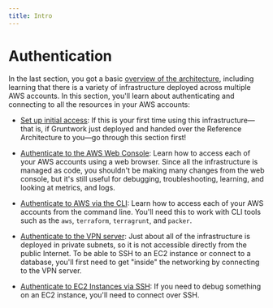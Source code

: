 ```yaml
---
title: Intro
---
```


# Authentication

In the last section, you got a basic [overview of the architecture](../overview/overview), including learning that there is
a variety of infrastructure deployed across multiple AWS accounts. In this section, you'll learn about authenticating
and connecting to all the resources in your AWS accounts:

* [Set up initial access](setting-up-initial-access): If this is your first time using this infrastructure—that is,
  if Gruntwork just deployed and handed over the Reference Architecture to you—go through this section first!

* [Authenticate to the AWS Web Console](authenticate-to-the-aws-web-console): Learn how to access each of your AWS
  accounts using a web browser. Since all the infrastructure is managed as code, you shouldn't be making many changes
  from the web console, but it's still useful for debugging, troubleshooting, learning, and looking at metrics, and logs.

* [Authenticate to AWS via the CLI](authenticate-to-aws-via-the-cli): Learn how to access each of your AWS accounts
  from the command line. You'll need this to work with CLI tools such as the `aws`, `terraform`, `terragrunt`, and
  `packer`.

* [Authenticate to the VPN server](authenticate-to-the-vpn-server): Just about all of the infrastructure is deployed
  in private subnets, so it is not accessible directly from the public Internet. To be able to SSH to an EC2 instance
  or connect to a database, you'll first need to get "inside" the networking by connecting to the VPN server.

* [Authenticate to EC2 Instances via SSH](authenticate-to-ec2-instances-via-ssh): If you need to debug something on
  an EC2 instance, you'll need to connect over SSH.
